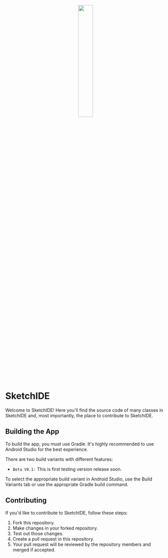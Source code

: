 <p align="center">
  <img src="@mipmap/ic_launcher" style="width: 30%;" />
</p>

# SketchIDE


Welcome to SketchIDE! Here you'll find the source code of many classes in SketchIDE and, most importantly, the place to contribute to SketchIDE.

## Building the App
To build the app, you must use Gradle. It's highly recommended to use Android Studio for the best experience.

There are two build variants with different features:

- `Beta V0.1:` This is first testing version release soon.

To select the appropriate build variant in Android Studio, use the Build Variants tab or use the appropriate Gradle build command.




## Contributing

If you'd like to contribute to SketchIDE, follow these steps:

1. Fork this repository.
2. Make changes in your forked repository.
3. Test out those changes.
4. Create a pull request in this repository.
5. Your pull request will be reviewed by the repository members and merged if accepted.
